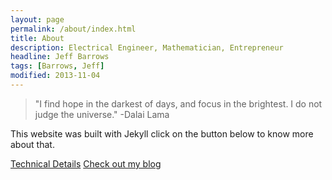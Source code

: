```yaml
---
layout: page
permalink: /about/index.html
title: About
description: Electrical Engineer, Mathematician, Entrepreneur
headline: Jeff Barrows 
tags: [Barrows, Jeff]
modified: 2013-11-04
---
```


>"I find hope in the darkest of days, and focus in the brightest. I do not judge the universe."
-Dalai Lama

This website was built with Jekyll click on the button below to know more about that.  

<a markdown="0" href="{{ site.url }}/technical-details" class="btn">Technical Details</a> <a markdown="0" href="{{ site.url }}" class="btn">Check out my blog</a> 
